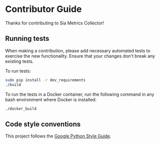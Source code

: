 # Contributor Guide

Thanks for contributing to Sia Metrics Collector!

## Running tests

When making a contribution, please add necessary automated tests to exercise the new functionality. Ensure that your changes don't break any existing tests.

To run tests:

```bash
sudo pip install -r dev_requirements
./build
```

To run the tests in a Docker container, run the following command in any bash environment where Docker is installed:

```bash
./docker_build
```

## Code style conventions

This project follows the [Google Python Style Guide](https://github.com/google/styleguide/blob/gh-pages/pyguide.md).
